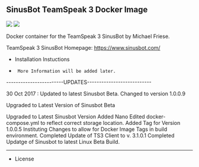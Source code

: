## SinusBot TeamSpeak 3 Docker Image

[![](https://images.microbadger.com/badges/version/asos/sinusbot.svg)](https://microbadger.com/images/asos/sinusbot "Get your own version badge on microbadger.com")
[![](https://images.microbadger.com/badges/image/asos/sinusbot.svg)](https://microbadger.com/images/asos/sinusbot "Get your own image badge on microbadger.com")

Docker container for the TeamSpeak 3 SinusBot by Michael Friese.

TeamSpeak 3 SinusBot Homepage: https://www.sinusbot.com/


* Installation Instuctions

*      More Information will be added later.


------------------------UPDATES---------------------------


30 Oct 2017 : Updated to latest Sinusbot Beta. Changed to version 1.0.0.9

Upgraded to Latest Version of Sinusbot Beta

Upgraded to Latest Sinusbot Version
  Added Nano
  Edited docker-compose.yml to reflect correct storage location.
Added Tag for Version 1.0.0.5
Instituting Changes to allow for Docker Image Tags in build environment.
Completed Update of TS3 Client to v. 3.1.0.1
Completed Updatge of Sinusbot to latest Linux Beta Build.

----------------------------------------------------------

* License
